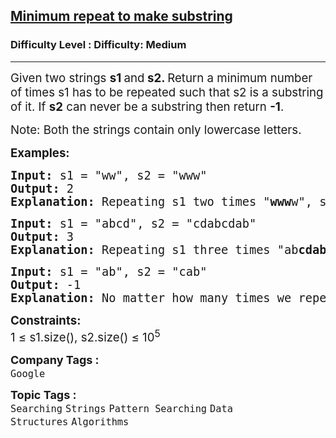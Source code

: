 <h2><a href="https://www.geeksforgeeks.org/problems/minimum-times-a-has-to-be-repeated-such-that-b-is-a-substring-of-it--170645/1?page=1&company=Google&difficulty=Basic,Easy,Medium,Hard&status=unsolved,attempted&sortBy=submissions">Minimum repeat to make substring</a></h2><h3>Difficulty Level : Difficulty: Medium</h3><hr><div class="problems_problem_content__Xm_eO"><p><span style="font-size: 14pt;">Given two strings <strong>s1 </strong>and<strong> s2. </strong>Return a minimum number of times s1 has to be repeated such that s2 is a substring of it. If <strong>s2</strong> can never be a substring then return <strong>-1</strong>.</span></p>
<p><span style="font-size: 14pt;">Note: Both the strings contain only lowercase letters.</span></p>
<p><span style="font-size: 14pt;"><strong>Examples:</strong></span></p>
<pre><span style="font-size: 14pt;"><strong>Input: </strong>s1 = "ww", s2 = "www"
<strong>Output: </strong>2
<strong>Explanation: </strong>Repeating s1 two times "<strong>www</strong>w", s2 is a substring of it.</span></pre>
<pre><span style="font-size: 14pt;"><strong>Input: </strong>s1 = "abcd", s2 = "cdabcdab" <br><strong>Output: </strong>3 <br><strong>Explanation: </strong>Repeating s1 three times "ab<strong>cdabcdab</strong>cd", s2 is a substring of it. s2 is not a substring of s1 when it is repeated less than 3 times.</span></pre>
<pre><span style="font-size: 14pt;"><strong>Input: </strong>s1 = "ab", s2 = "cab"
<strong>Output: </strong>-1
<strong>Explanation: </strong>No matter how many times we repeat s1, we can't get a string such that s2 is a substring of it.</span></pre>
<p><span style="font-size: 14pt;"><strong>Constraints:</strong><br>1 ≤ s1.size(), s2.size() ≤ 10<sup>5</sup></span></p></div><p><span style=font-size:18px><strong>Company Tags : </strong><br><code>Google</code>&nbsp;<br><p><span style=font-size:18px><strong>Topic Tags : </strong><br><code>Searching</code>&nbsp;<code>Strings</code>&nbsp;<code>Pattern Searching</code>&nbsp;<code>Data Structures</code>&nbsp;<code>Algorithms</code>&nbsp;